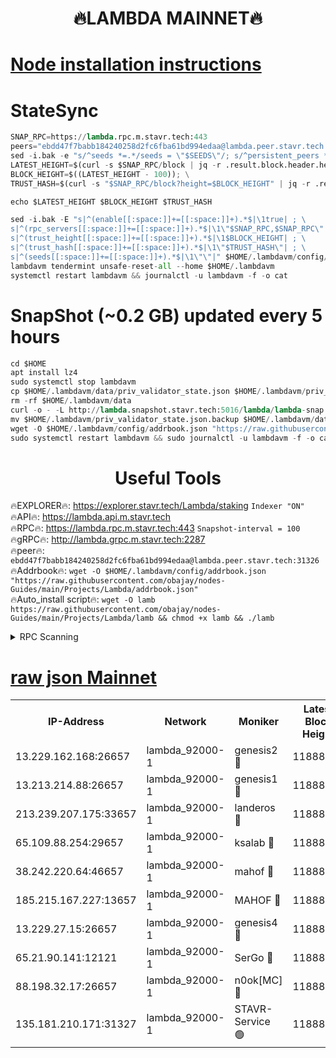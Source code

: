 <h1 align="center"> 🔥LAMBDA MAINNET🔥</h1>


[Node installation instructions](https://github.com/obajay/nodes-Guides/tree/main/Projects/Lambda)
=


# StateSync
```python
SNAP_RPC=https://lambda.rpc.m.stavr.tech:443
peers="ebdd47f7babb184240258d2fc6fba61bd994edaa@lambda.peer.stavr.tech:31326" 
sed -i.bak -e "s/^seeds *=.*/seeds = \"$SEEDS\"/; s/^persistent_peers *=.*/persistent_peers = \"$PEERS\"/" $HOME/.lambdavm/config/config.toml
LATEST_HEIGHT=$(curl -s $SNAP_RPC/block | jq -r .result.block.header.height); \
BLOCK_HEIGHT=$((LATEST_HEIGHT - 100)); \
TRUST_HASH=$(curl -s "$SNAP_RPC/block?height=$BLOCK_HEIGHT" | jq -r .result.block_id.hash)

echo $LATEST_HEIGHT $BLOCK_HEIGHT $TRUST_HASH

sed -i.bak -E "s|^(enable[[:space:]]+=[[:space:]]+).*$|\1true| ; \
s|^(rpc_servers[[:space:]]+=[[:space:]]+).*$|\1\"$SNAP_RPC,$SNAP_RPC\"| ; \
s|^(trust_height[[:space:]]+=[[:space:]]+).*$|\1$BLOCK_HEIGHT| ; \
s|^(trust_hash[[:space:]]+=[[:space:]]+).*$|\1\"$TRUST_HASH\"| ; \
s|^(seeds[[:space:]]+=[[:space:]]+).*$|\1\"\"|" $HOME/.lambdavm/config/config.toml
lambdavm tendermint unsafe-reset-all --home $HOME/.lambdavm
systemctl restart lambdavm && journalctl -u lambdavm -f -o cat

```
# SnapShot (~0.2 GB) updated every 5 hours
```python
cd $HOME
apt install lz4
sudo systemctl stop lambdavm
cp $HOME/.lambdavm/data/priv_validator_state.json $HOME/.lambdavm/priv_validator_state.json.backup
rm -rf $HOME/.lambdavm/data
curl -o - -L http://lambda.snapshot.stavr.tech:5016/lambda/lambda-snap.tar.lz4 | lz4 -c -d - | tar -x -C $HOME/.lambdavm --strip-components 2
mv $HOME/.lambdavm/priv_validator_state.json.backup $HOME/.lambdavm/data/priv_validator_state.json
wget -O $HOME/.lambdavm/config/addrbook.json "https://raw.githubusercontent.com/obajay/nodes-Guides/main/Projects/Lambda/addrbook.json"
sudo systemctl restart lambdavm && sudo journalctl -u lambdavm -f -o cat
```
 <h1 align="center"> Useful Tools</h1>

🔥EXPLORER🔥:      https://explorer.stavr.tech/Lambda/staking	        `Indexer "ON"` \
🔥API🔥: 			 		 https://lambda.api.m.stavr.tech \
🔥RPC🔥:           https://lambda.rpc.m.stavr.tech:443	              `Snapshot-interval = 100` \
🔥gRPC🔥:          http://lambda.grpc.m.stavr.tech:2287 \
🔥peer🔥:					 `ebdd47f7babb184240258d2fc6fba61bd994edaa@lambda.peer.stavr.tech:31326` \
🔥Addrbook🔥:    ```wget -O $HOME/.lambdavm/config/addrbook.json "https://raw.githubusercontent.com/obajay/nodes-Guides/main/Projects/Lambda/addrbook.json"``` \
🔥Auto_install script🔥: ```wget -O lamb https://raw.githubusercontent.com/obajay/nodes-Guides/main/Projects/Lambda/lamb && chmod +x lamb && ./lamb```


<details>
<summary>RPC Scanning</summary>

<h2 align="center"> We scan nodes in real time every 4 hours. And we provide the final result of RPC endpoints.
We cannot influence the operation of these nodes in any way. </h2>


```python
If Voting Power is higher than 0 --> then the Node is a validator of the network and may be subject to attack and be a potential threat to the chain.
```
```python
We marked such validators with a red symbol
```

</details>

[raw json Mainnet](https://rpc-check.lambm.stavr.tech/lambm/rpc-lambm-result.json)
=


<table><tr><th>IP-Address</th><th>Network</th><th>Moniker</th><th>Latest Block Height</th><th>Earliest Block Height</th><th>Catching Up</th><th>Tx Index</th><th>Voting Power</th><th>Scan Time</th></tr><tr><td>13.229.162.168:26657</td><td>lambda_92000-1</td><td>genesis2 🔴</td><td>11888521</td><td>1</td><td>False</td><td>on</td><td>16415445</td><td>2024-02-25T02:42:45.956886210UTC</td></tr><tr><td>13.213.214.88:26657</td><td>lambda_92000-1</td><td>genesis1 🔴</td><td>11888522</td><td>1</td><td>False</td><td>on</td><td>737835</td><td>2024-02-25T02:42:50.839221410UTC</td></tr><tr><td>213.239.207.175:33657</td><td>lambda_92000-1</td><td>landeros 🔴</td><td>11888521</td><td>8136001</td><td>False</td><td>off</td><td>1816431</td><td>2024-02-25T02:42:40.645027048UTC</td></tr><tr><td>65.109.88.254:29657</td><td>lambda_92000-1</td><td>ksalab 🔴</td><td>11888522</td><td>8715001</td><td>False</td><td>on</td><td>510465</td><td>2024-02-25T02:42:55.658290408UTC</td></tr><tr><td>38.242.220.64:46657</td><td>lambda_92000-1</td><td>mahof 🔴</td><td>11888524</td><td>10131001</td><td>False</td><td>off</td><td>770350</td><td>2024-02-25T02:43:00.425792354UTC</td></tr><tr><td>185.215.167.227:13657</td><td>lambda_92000-1</td><td>MAHOF 🔴</td><td>11888522</td><td>10134001</td><td>False</td><td>on</td><td>2051510</td><td>2024-02-25T02:42:49.613264908UTC</td></tr><tr><td>13.229.27.15:26657</td><td>lambda_92000-1</td><td>genesis4 🔴</td><td>11888522</td><td>11043001</td><td>False</td><td>on</td><td>9568793</td><td>2024-02-25T02:42:49.233679914UTC</td></tr><tr><td>65.21.90.141:12121</td><td>lambda_92000-1</td><td>SerGo 🔴</td><td>11888524</td><td>11788524</td><td>False</td><td>off</td><td>10612174</td><td>2024-02-25T02:43:00.106414658UTC</td></tr><tr><td>88.198.32.17:26657</td><td>lambda_92000-1</td><td>n0ok[MC] 🔴</td><td>11888524</td><td>11788524</td><td>False</td><td>off</td><td>1578630</td><td>2024-02-25T02:43:05.528053341UTC</td></tr><tr><td>135.181.210.171:31327</td><td>lambda_92000-1</td><td>STAVR-Service 🟢</td><td>11888522</td><td>11888001</td><td>False</td><td>on</td><td>0</td><td>2024-02-25T02:42:55.326676773UTC</td></tr></table>
